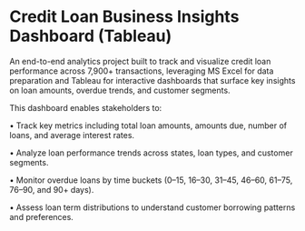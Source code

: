 # Credit Loan Business Insights Dashboard (Tableau)

An end-to-end analytics project built to track and visualize credit loan performance across 7,900+ transactions, leveraging MS Excel for data preparation and Tableau for interactive dashboards that surface key insights on loan amounts, overdue trends, and customer segments.

This dashboard enables stakeholders to:

•	Track key metrics including total loan amounts, amounts due, number of loans, and average interest rates.

•	Analyze loan performance trends across states, loan types, and customer segments.

•	Monitor overdue loans by time buckets (0–15, 16–30, 31–45, 46–60, 61–75, 76–90, and 90+ days).

•	Assess loan term distributions to understand customer borrowing patterns and preferences.
